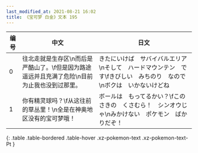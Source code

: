 ```yaml
---
last_modified_at: 2021-08-21 16:02
title: 《宝可梦 白金》文本 195
---
```

| 编号 | 中文 | 日文 |
| ---- | ---- | ---- |
| 0 | 往北走就是生存区\n而后是严酷山了。\f但是因为路途遥远并且充满了危险\n目前为止我也没到过那里。 | きたにいけば　サバイバルエリア\nそして　ハードマウンテン　です\fきびしい　みちのり　なので\nボクは　いかないけどね |
| 1 | 你有精灵球吗？\f从这往前的草丛里！\n全是在神奥地区没有的宝可梦哦！ | ボールは　もってるかい？\fこのさきの　くさむら！　シンオウじゃ\nみかけない　ポケモン　ばかりだぞ！ |
{: .table .table-bordered .table-hover .xz-pokemon-text .xz-pokemon-text-Pt }